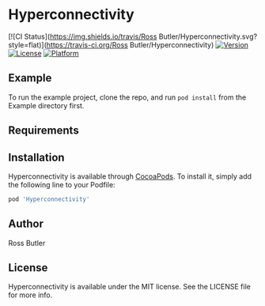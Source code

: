 # Hyperconnectivity

[![CI Status](https://img.shields.io/travis/Ross Butler/Hyperconnectivity.svg?style=flat)](https://travis-ci.org/Ross Butler/Hyperconnectivity)
[![Version](https://img.shields.io/cocoapods/v/Hyperconnectivity.svg?style=flat)](https://cocoapods.org/pods/Hyperconnectivity)
[![License](https://img.shields.io/cocoapods/l/Hyperconnectivity.svg?style=flat)](https://cocoapods.org/pods/Hyperconnectivity)
[![Platform](https://img.shields.io/cocoapods/p/Hyperconnectivity.svg?style=flat)](https://cocoapods.org/pods/Hyperconnectivity)

## Example

To run the example project, clone the repo, and run `pod install` from the Example directory first.

## Requirements

## Installation

Hyperconnectivity is available through [CocoaPods](https://cocoapods.org). To install
it, simply add the following line to your Podfile:

```ruby
pod 'Hyperconnectivity'
```

## Author

Ross Butler

## License

Hyperconnectivity is available under the MIT license. See the LICENSE file for more info.
